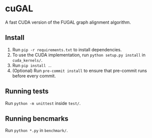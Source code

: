 # cuGAL
A fast CUDA version of the FUGAL graph alignment algorithm.

## Install
1. Run `pip -r requirements.txt` to install dependencies.
2. To use the CUDA implementation, run `python setup.py install` in `cuda_kernels/`.
3. Run `pip install .`.
4. (Optional) Run `pre-commit install` to ensure that pre-commit runs before every commit.

## Running tests
Run `python -m unittest` inside `test/`.

## Running bencmarks
Run `python *.py` in `benchmark/`.
